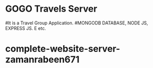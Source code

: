 # GOGO Travels Server
#It is a Travel Group Application.
#MONGODB DATABASE, NODE JS, EXPRESS JS. E    etc.
# complete-website-server-zamanrabeen671
